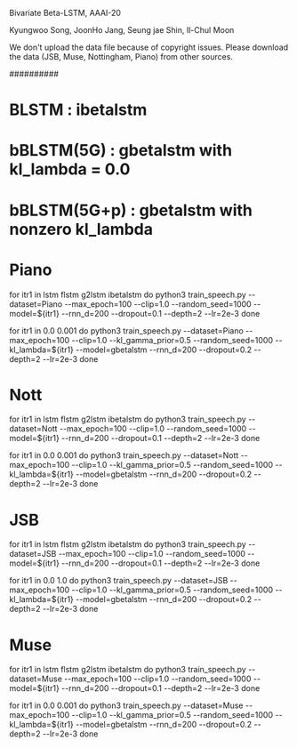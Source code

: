 Bivariate Beta-LSTM, AAAI-20

Kyungwoo Song, JoonHo Jang, Seung jae Shin, Il-Chul Moon

We don't upload the data file because of copyright issues.
Please download the data (JSB, Muse, Nottingham, Piano) from other sources.

##########
# BLSTM : ibetalstm
# bBLSTM(5G) : gbetalstm with kl_lambda = 0.0
# bBLSTM(5G+p) : gbetalstm with nonzero kl_lambda

# Piano
for itr1 in lstm flstm g2lstm ibetalstm
do
python3 train_speech.py --dataset=Piano --max_epoch=100 --clip=1.0 --random_seed=1000 --model=${itr1} --rnn_d=200 --dropout=0.1 --depth=2 --lr=2e-3
done

for itr1 in 0.0 0.001
do
python3 train_speech.py --dataset=Piano --max_epoch=100 --clip=1.0 --kl_gamma_prior=0.5 --random_seed=1000 --kl_lambda=${itr1} --model=gbetalstm --rnn_d=200 --dropout=0.2 --depth=2 --lr=2e-3
done

# Nott
for itr1 in lstm flstm g2lstm ibetalstm
do
python3 train_speech.py --dataset=Nott --max_epoch=100 --clip=1.0 --random_seed=1000 --model=${itr1} --rnn_d=200 --dropout=0.1 --depth=2 --lr=2e-3
done

for itr1 in 0.0 0.001
do
python3 train_speech.py --dataset=Nott --max_epoch=100 --clip=1.0 --kl_gamma_prior=0.5 --random_seed=1000 --kl_lambda=${itr1} --model=gbetalstm --rnn_d=200 --dropout=0.2 --depth=2 --lr=2e-3
done

# JSB
for itr1 in lstm flstm g2lstm ibetalstm
do
python3 train_speech.py --dataset=JSB --max_epoch=100 --clip=1.0 --random_seed=1000 --model=${itr1} --rnn_d=200 --dropout=0.1 --depth=2 --lr=2e-3
done

for itr1 in 0.0 1.0
do
python3 train_speech.py --dataset=JSB --max_epoch=100 --clip=1.0 --kl_gamma_prior=0.5 --random_seed=1000 --kl_lambda=${itr1} --model=gbetalstm --rnn_d=200 --dropout=0.2 --depth=2 --lr=2e-3
done

# Muse
for itr1 in lstm flstm g2lstm ibetalstm
do
python3 train_speech.py --dataset=Muse --max_epoch=100 --clip=1.0 --random_seed=1000 --model=${itr1} --rnn_d=200 --dropout=0.1 --depth=2 --lr=2e-3
done

for itr1 in 0.0 0.001
do
python3 train_speech.py --dataset=Muse --max_epoch=100 --clip=1.0 --kl_gamma_prior=0.5 --random_seed=1000 --kl_lambda=${itr1} --model=gbetalstm --rnn_d=200 --dropout=0.2 --depth=2 --lr=2e-3
done